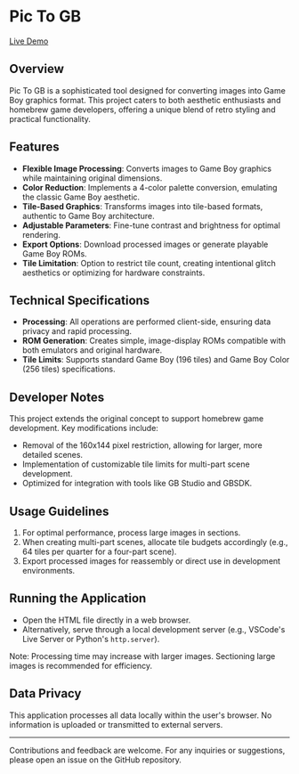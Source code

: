 # Pic To GB

[Live Demo](https://wdeltamyk.github.io/image_to_gb/)

## Overview

Pic To GB is a sophisticated tool designed for converting images into Game Boy graphics format. This project caters to both aesthetic enthusiasts and homebrew game developers, offering a unique blend of retro styling and practical functionality.

## Features

- **Flexible Image Processing**: Converts images to Game Boy graphics while maintaining original dimensions.
- **Color Reduction**: Implements a 4-color palette conversion, emulating the classic Game Boy aesthetic.
- **Tile-Based Graphics**: Transforms images into tile-based formats, authentic to Game Boy architecture.
- **Adjustable Parameters**: Fine-tune contrast and brightness for optimal rendering.
- **Export Options**: Download processed images or generate playable Game Boy ROMs.
- **Tile Limitation**: Option to restrict tile count, creating intentional glitch aesthetics or optimizing for hardware constraints.

## Technical Specifications

- **Processing**: All operations are performed client-side, ensuring data privacy and rapid processing.
- **ROM Generation**: Creates simple, image-display ROMs compatible with both emulators and original hardware.
- **Tile Limits**: Supports standard Game Boy (196 tiles) and Game Boy Color (256 tiles) specifications.

## Developer Notes

This project extends the original concept to support homebrew game development. Key modifications include:

- Removal of the 160x144 pixel restriction, allowing for larger, more detailed scenes.
- Implementation of customizable tile limits for multi-part scene development.
- Optimized for integration with tools like GB Studio and GBSDK.

## Usage Guidelines

1. For optimal performance, process large images in sections.
2. When creating multi-part scenes, allocate tile budgets accordingly (e.g., 64 tiles per quarter for a four-part scene).
3. Export processed images for reassembly or direct use in development environments.

## Running the Application

- Open the HTML file directly in a web browser.
- Alternatively, serve through a local development server (e.g., VSCode's Live Server or Python's `http.server`).

Note: Processing time may increase with larger images. Sectioning large images is recommended for efficiency.

## Data Privacy

This application processes all data locally within the user's browser. No information is uploaded or transmitted to external servers.

---

Contributions and feedback are welcome. For any inquiries or suggestions, please open an issue on the GitHub repository.
